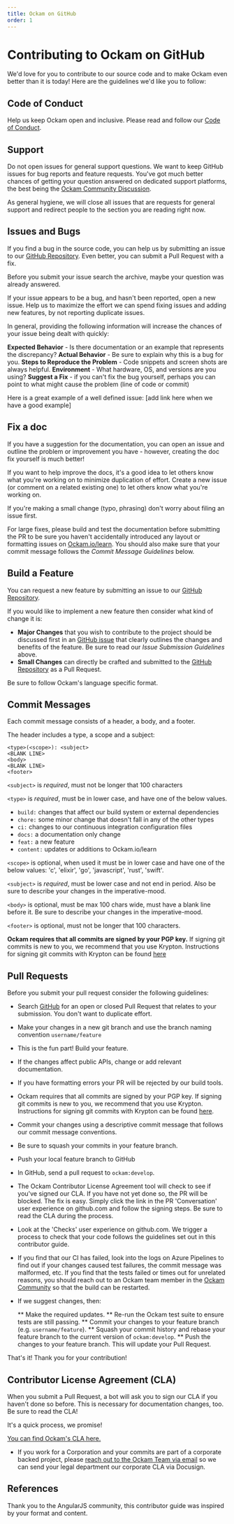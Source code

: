 ```yaml
---
title: Ockam on GitHub
order: 1
---
```

# Contributing to Ockam on GitHub

We'd love for you to contribute to our source code and to make Ockam even better than it is today! Here are the guidelines we'd like you to follow:

## Code of Conduct

Help us keep Ockam open and inclusive. Please read and follow our [Code of Conduct][coc].

## Support

Do not open issues for general support questions. We want to keep GitHub issues for bug reports and feature requests. You've got much better chances of getting your question answered on dedicated support platforms, the best being the [Ockam Community Discussion][discuss].

As general hygiene, we will close all issues that are requests for general support and redirect people to the section you are reading right now.

## Issues and Bugs

If you find a bug in the source code, you can help us by submitting an issue to our [GitHub Repository][github]. Even better, you can submit a Pull Request with a fix.

Before you submit your issue search the archive, maybe your question was already answered.

If your issue appears to be a bug, and hasn't been reported, open a new issue. Help us to maximize the effort we can spend fixing issues and adding new features, by not reporting duplicate issues.

In general, providing the following information will increase the chances of your issue being dealt with quickly:

**Expected Behavior** - Is there documentation or an example that represents the discrepancy?
**Actual Behavior** - Be sure to explain why this is a bug for you.
**Steps to Reproduce the Problem** - Code snippets and screen shots are always helpful.
**Environment** - What hardware, OS, and versions are you using?
**Suggest a Fix** - if you can't fix the bug yourself, perhaps you can point to what might cause the problem (line of code or commit)

Here is a great example of a well defined issue: [add link here when we have a good example]

## Fix a doc

If you have a suggestion for the documentation, you can open an issue and outline the problem or improvement you have - however, creating the doc fix yourself is much better!

If you want to help improve the docs, it's a good idea to let others know what you're working on to minimize duplication of effort. Create a new issue (or comment on a related existing one) to let others know what you're working on.

If you're making a small change (typo, phrasing) don't worry about filing an issue first.

For large fixes, please build and test the documentation before submitting the PR to be sure you haven't accidentally introduced any layout or formatting issues on [Ockam.io/learn][learn]. You should also make sure that your commit message follows the *Commit Message Guidelines* below.

## Build a Feature

You can request a new feature by submitting an issue to our [GitHub Repository][github-issues].

If you would like to implement a new feature then consider what kind of change it is:

* **Major Changes** that you wish to contribute to the project should be discussed first in an [GitHub issue][github-issues] that clearly outlines the changes and benefits of the feature. Be sure to read our *Issue Submission Guidelines* above.
* **Small Changes** can directly be crafted and submitted to the [GitHub Repository][github] as a Pull Request.

Be sure to follow Ockam's language specific format.

## Commit Messages

Each commit message consists of a header, a body, and a footer.

The header includes a type, a scope and a subject:

```
<type>(<scope>): <subject>
<BLANK LINE>
<body>
<BLANK LINE>
<footer>
```

`<subject>` is _required_, must not be longer that 100 characters

`<type>` is _required_, must be in lower case, and have one of the below values.

   * `build:` changes that affect our build system or external dependencies
   * `chore:` some minor change that doesn't fall in any of the other types
   * `ci:` changes to our continuous integration configuration files
   * `docs:` a documentation only change
   * `feat:` a new feature
   * `content:` updates or additions to Ockam.io/learn

`<scope>` is optional, when used it must be in lower case and have one of the below values: 'c', 'elixir', 'go', 'javascript', 'rust', 'swift'.

`<subject>` is _required_, must be lower case and not end in period. Also be sure to describe your changes in the imperative-mood.

`<body>` is optional, must be max 100 chars wide, must have a blank line before it. Be sure to describe your changes in the imperative-mood.

`<footer>` is optional, must not be longer that 100 characters.

**Ockam requires that all commits are signed by your PGP key.**
If signing git commits is new to you, we recommend that you use Krypton.
Instructions for signing git commits with Krypton can be found [here][sign]

## Pull Requests

Before you submit your pull request consider the following guidelines:

* Search [GitHub][github-pulls] for an open or closed Pull Request that relates to your submission. You don't want to duplicate effort.
* Make your changes in a new git branch and use the branch naming convention `username/feature`
* This is the fun part! Build your feature.
* If the changes affect public APIs, change or add relevant documentation.
* If you have formatting errors your PR will be rejected by our build tools.
* Ockam requires that all commits are signed by your PGP key. If signing git commits is new to you, we recommend that you use Krypton. Instructions for signing git commits with Krypton can be found [here][sign].
* Commit your changes using a descriptive commit message that follows our commit message conventions.
* Be sure to squash your commits in your feature branch.
* Push your local feature branch to GitHub
* In GitHub, send a pull request to `ockam:develop`.
* The Ockam Contributor License Agreement tool will check to see if you've signed our CLA. If you have not yet done so, the PR will be blocked. The fix is easy. Simply click the link in the PR 'Conversation' user experience on github.com and follow the signing steps. Be sure to read the CLA during the process.
* Look at the 'Checks' user experience on github.com. We trigger a process to check that your code follows the guidelines set out in this contributor guide.
* If you find that our CI has failed, look into the logs on Azure Pipelines to find out if your changes caused test failures, the commit message was malformed, etc. If you find that the tests failed or times out for unrelated reasons, you should reach out to an Ockam team member in the [Ockam Community][discuss] so that the build can be restarted.
* If we suggest changes, then:

  ** Make the required updates.
  ** Re-run the Ockam test suite to ensure tests are still passing.
  ** Commit your changes to your feature branch (e.g. `username/feature`).
  ** Squash your commit history and rebase your feature branch to the current version of `ockam:develop`.
  ** Push the changes to your feature branch. This will update your Pull Request.  

That's it! Thank you for your contribution!


## Contributor License Agreement (CLA)

When you submit a Pull Request, a bot will ask you to sign our CLA if you haven't done so before. This is necessary for documentation changes, too. Be sure to read the CLA!

 It's a quick process, we promise!

 [You can find Ockam's CLA here.][cla]

* If you work for a Corporation and your commits are part of a corporate backed project, please [reach out to the Ockam Team via email][corporate-cla] so we can send your legal department our corporate CLA via Docusign.

## References
Thank you to the AngularJS community, this contributor guide was inspired by your format and content.

[coc]: https://www.ockam.io/learn/guides/team/conduct.md
[learn]: https://ockam.io/learn
[corporate-cla]: mailto:dev@ockam.io
[cla]: https://www.ockam.io/learn/guides/contributions/cla/
[github-issues]: https://github.com/ockam-network/ockam/issues
[github-new-issue]: https://github.com/ockam-network/ockam/issues/new
[github-pulls]: https://github.com/ockam-network/ockam/pulls
[github]: https://github.com/ockam-network
[sign]:https://krypt.co/docs/start/code-signing.html
[discuss]: https://github.com/ockam-network/ockam/discussions

